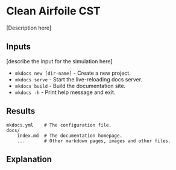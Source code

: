 # Clean Airfoile CST

[Description here]

## Inputs


[describe the input for the simulation here]


* `mkdocs new [dir-name]` - Create a new project.
* `mkdocs serve` - Start the live-reloading docs server.
* `mkdocs build` - Build the documentation site.
* `mkdocs -h` - Print help message and exit.

## Results

    mkdocs.yml    # The configuration file.
    docs/
        index.md  # The documentation homepage.
        ...       # Other markdown pages, images and other files.

## Explanation
